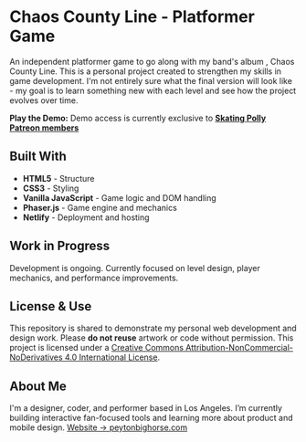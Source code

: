 # Chaos County Line - Platformer Game
An independent platformer game to go along with my band's album , Chaos County Line.
This is a personal project created to strengthen my skills in game development. I'm not entirely sure what the final version will look like - my goal is to learn something new with each level and see how the project evolves over time.

**Play the Demo:** Demo access is currently exclusive to [**Skating Polly Patreon members**](https://www.patreon.com/skatingpolly)

## Built With

- **HTML5** - Structure  
- **CSS3** - Styling 
- **Vanilla JavaScript** - Game logic and DOM handling
- **Phaser.js** - Game engine and mechanics
- **Netlify** - Deployment and hosting 

## Work in Progress

Development is ongoing. Currently focused on level design, player mechanics, and performance improvements.

## License & Use

This repository is shared to demonstrate my personal web development and design work. Please **do not reuse** artwork or code without permission. This project is licensed under a [Creative Commons Attribution-NonCommercial-NoDerivatives 4.0 International License](https://creativecommons.org/licenses/by-nc-nd/4.0/).

## About Me

I'm a designer, coder, and performer based in Los Angeles. I’m currently building interactive fan-focused tools and learning more about product and mobile design.
[Website → peytonbighorse.com](https://www.peytonbighorse.com)
